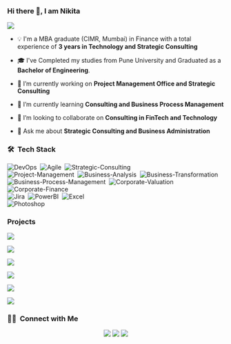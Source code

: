 ### Hi there 👋, I am Nikita

<a href="https://raw.githubusercontent.com/nikulkarni95/nikulkarni95/master/Nikita-Kulkarni.pdf"><img src="https://img.shields.io/badge/-Resume-blue?style=flat"/></a>

- 💡  I'm a MBA graduate (CIMR, Mumbai) in Finance with a total experience of **3 years in Technology and Strategic Consulting**

- 🎓 I've Completed my studies from Pune University and Graduated as a **Bachelor of Engineering**.

- 🔭 I’m currently working on **Project Management Office and Strategic Consulting**

- 🌱 I’m currently learning **Consulting and Business Process Management**

- 👯 I’m looking to collaborate on **Consulting in FinTech and Technology**

- 💬 Ask me about **Strategic Consulting and Business Administration**


### 🛠 &nbsp;Tech Stack
![DevOps](https://img.shields.io/badge/-DevOps-Blue)&nbsp;
![Agile](https://img.shields.io/badge/-Agile-cyan)&nbsp;
![Strategic-Consulting](https://img.shields.io/badge/Strategic--Consulting-yellow)\
![Project-Management](https://img.shields.io/badge/Project--Management-orange)&nbsp;
![Business-Analysis](https://img.shields.io/badge/Business--Analysis-black)&nbsp;
![Business-Transformation](https://img.shields.io/badge/Business--Transformation-red)\
![Business-Process-Management](https://img.shields.io/badge/Business--Process--Management-blue)&nbsp;
![Corporate-Valuation](https://img.shields.io/badge/Corporate--Valuation-informational)&nbsp;
![Corporate-Finance](https://img.shields.io/badge/Corporate--Finance-cyan)&nbsp;\
![Jira](https://img.shields.io/badge/-Jira-blue)&nbsp;
![PowerBI](https://img.shields.io/badge/-PowerBI-cyan)&nbsp;
![Excel](https://img.shields.io/badge/-Excel-informational)\
![Photoshop](https://img.shields.io/badge/Photoshop-blue)&nbsp;

### Projects

<a href="https://raw.githubusercontent.com/nikulkarni95/nikulkarni95/master/Projects/Forex-Report.pdf"><img src="https://img.shields.io/badge/-Forex_Report-blue?style=flat"/></a>

<a href="https://raw.githubusercontent.com/nikulkarni95/nikulkarni95/master/Projects/Horlicks_Campaigns.pdf"><img src="https://img.shields.io/badge/-Horlicks_Campaigns-blue?style=flat"/></a>

<a href="https://raw.githubusercontent.com/nikulkarni95/nikulkarni95/master/Projects/Idli-Business-Plan.pdf"><img src="https://img.shields.io/badge/-Idli_Business_Plan-blue?style=flat"/></a>

<a href="https://raw.githubusercontent.com/nikulkarni95/nikulkarni95/master/Projects/MedFin-Business-Plan.pdf"><img src="https://img.shields.io/badge/-MedFin_Business_Plan-blue?style=flat"/></a>

<a href="https://raw.githubusercontent.com/nikulkarni95/nikulkarni95/master/Projects/Streamlining-Business-Process.pdf"><img src="https://img.shields.io/badge/-Streamlining_Business_Process-blue?style=flat"/></a>

<a href="https://raw.githubusercontent.com/nikulkarni95/nikulkarni95/master/Projects/The_Bull_Bunch_Corporate_Bond_Market.pdf"><img src="https://img.shields.io/badge/-The_Bull_Bunch_Corporate_Bond_Market-blue?style=flat"/></a>

### 🤝🏻 &nbsp;Connect with Me

<p align="center">
<a href="https://devopsdummies.wordpress.com"><img src="https://img.shields.io/badge/-DevOpsDummies-3423A6?style=flat&logo=Google-Chrome&logoColor=white"/></a>
<a href="https://www.linkedin.com/in/nikitakulkarni95/"><img src="https://img.shields.io/badge/-Nikita%20Kulkarni-0077B5?style=flat&logo=Linkedin&logoColor=white"/></a>
<a href="mailto:nikitak1195@gmail.com"><img src="https://img.shields.io/badge/-nikitak1195@gmail.com-D14836?style=flat&logo=Gmail&logoColor=white"/></a>
</p>




